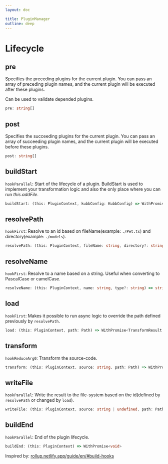 ```yaml
---
layout: doc

title: PluginManager
outline: deep
---
```


# Lifecycle

## pre

Specifies the preceding plugins for the current plugin. You can pass an array of preceding plugin names, and the current plugin will be executed after these plugins.<br/>

Can be used to validate depended plugins.

```typescript
pre: string[]
```

## post

Specifies the succeeding plugins for the current plugin. You can pass an array of succeeding plugin names, and the current plugin will be executed before these plugins.

```typescript
post: string[]
```

## buildStart

`hookParallel`: Start of the lifecycle of a plugin.
BuildStart is used to implement your transformation logic and also the only place where you can run _this.addFile_.

```typescript
buildStart: (this: PluginContext, kubbConfig: KubbConfig) => WithPromise<void>
```

## resolvePath

`hookFirst`: Resolve to an id based on fileName(example: `./Pet.ts`) and directory(example: `./models`).

```typescript
resolvePath: (this: PluginContext, fileName: string, directory?: string, options?: Record<string, any>) => string | null | undefined
```

## resolveName

`hookFirst`: Resolve to a name based on a string. Useful when converting to PascalCase or camelCase.

```typescript
resolveName: (this: PluginContext, name: string, type?: string) => string
```

## load

`hookFirst`: Makes it possible to run async logic to override the path defined previously by `resolvePath`.

```typescript
load: (this: PluginContext, path: Path) => WithPromise<TransformResult | null>
```

## transform

`hookReduceArg0`: Transform the source-code.

```typescript
transform: (this: PluginContext, source: string, path: Path) => WithPromise<TransformResult>
```

## writeFile

`hookParallel`: Write the result to the file-system based on the id(defined by `resolvePath` or changed by `load`).

```typescript
writeFile: (this: PluginContext, source: string | undefined, path: Path) => WithPromise<void>
```

## buildEnd

`hookParallel`: End of the plugin lifecycle.

```typescript
buildEnd: (this: PluginContext) => WithPromise<void>
```

Inspired by: [rollup.netlify.app/guide/en/#build-hooks](https://deploy-preview-230--rollup.netlify.app/guide/en/#build-hooks)
